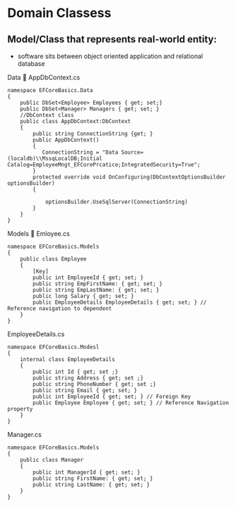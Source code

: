 # **Domain Classess**
## **Model/Class that represents real-world entity:**
- software sits between object oriented application and relational database

Data :open_file_folder: 
AppDbContext.cs
```
namespace EFCoreBasics.Data
{   
    public DbSet<Employee> Employees { get; set;}
    public DbSet<Manager> Managers { get; set; }
    //DbContext class
    public class AppDbContext:DbContext
    {
        public string ConnectionString {get; }
        public AppDbContext()
        {
           ConnectionString = "Data Source=(localdb)\\MssqLocalDB;Initial Catalog=EmployeeMngt_EFCorePrcatice;IntegratedSecurity=True";
        }
        protected override void OnConfiguring(DbContextOptionsBuilder optionsBuilder)
        {

            optionsBuilder.UseSqlServer(ConnectionString)
        }
    }
}
```

Models :open_file_folder:
Emloyee.cs
```
namespace EFCoreBasics.Models
{
    public class Employee
    {
        [Key]
        public int EmployeeId { get; set; }
        public string EmpFirstName: { get; set; }
        public string EmpLastName: { get; set; }
        public long Salary { get; set; }
        public EmployeeDetails EmployeeDetails { get; set; } // Reference navigation to dependent
    }
}
```
EmployeeDetails.cs
```
namespace EFCoreBasics.Modesl
{
    internal class EmployeeDetails
    {
        public int Id { get; set ;}
        public string Address { get; set ;}
        public string PhoneNumber { get; set ;}
        public string Email { get; set; }
        public int EmployeeId { get; set; } // Foreign Key
        public Employee Employee { get; set; } // Reference Navigation property
    }
}
```
Manager.cs
```
namespace EFCoreBasics.Models
{
    public class Manager
    {
        public int ManagerId { get; set; }
        public string FirstName: { get; set; }
        public string LastName: { get; set; }
    }
}
```
